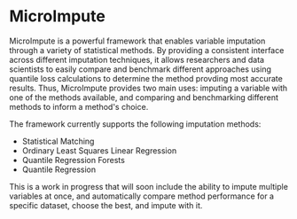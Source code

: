 # MicroImpute

MicroImpute is a powerful framework that enables variable imputation through a variety of statistical methods. By providing a consistent interface across different imputation techniques, it allows researchers and data scientists to easily compare and benchmark different approaches using quantile loss calculations to determine the method provding most accurate results. Thus, MicroImpute provides two main uses: imputing a variable with one of the methods available, and comparing and benchmarking different methods to inform a method's choice.

The framework currently supports the following imputation methods:
- Statistical Matching
- Ordinary Least Squares Linear Regression
- Quantile Regression Forests
- Quantile Regression

This is a work in progress that will soon include the ability to impute multiple variables at once, and automatically compare method performance for a specific dataset, choose the best, and impute with it. 
